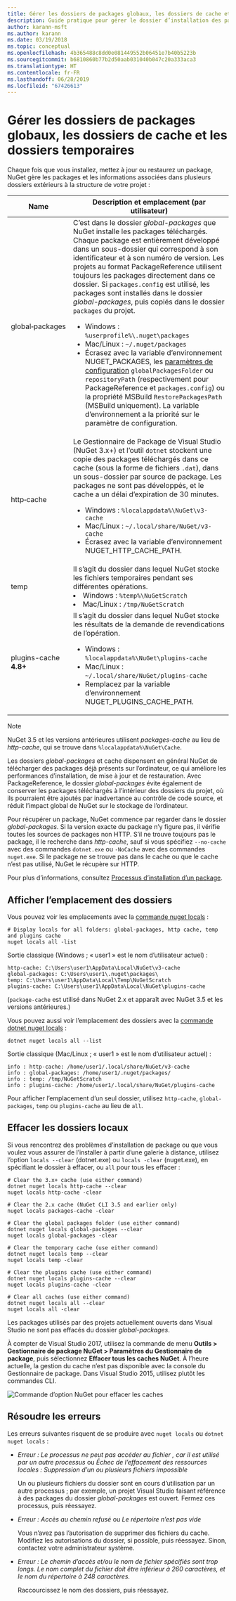 ```yaml
---
title: Gérer les dossiers de packages globaux, les dossiers de cache et les dossiers temporaires dans NuGet
description: Guide pratique pour gérer le dossier d’installation des packages globaux, le cache de package et les dossiers temporaires présents sur un ordinateur et utilisés lors de l’installation, la restauration et la mise à jour de packages.
author: karann-msft
ms.author: karann
ms.date: 03/19/2018
ms.topic: conceptual
ms.openlocfilehash: 4b365488c8dd0e081449552b06451e7b40b5223b
ms.sourcegitcommit: b6810860b77b2d50aab031040b047c20a333aca3
ms.translationtype: HT
ms.contentlocale: fr-FR
ms.lasthandoff: 06/28/2019
ms.locfileid: "67426613"
---
```

# <a name="managing-the-global-packages-cache-and-temp-folders"></a>Gérer les dossiers de packages globaux, les dossiers de cache et les dossiers temporaires

Chaque fois que vous installez, mettez à jour ou restaurez un package, NuGet gère les packages et les informations associées dans plusieurs dossiers extérieurs à la structure de votre projet :

| Name | Description et emplacement (par utilisateur)|
| --- | --- |
| global&#8209;packages | C’est dans le dossier *global-packages* que NuGet installe les packages téléchargés. Chaque package est entièrement développé dans un sous-dossier qui correspond à son identificateur et à son numéro de version. Les projets au format PackageReference utilisent toujours les packages directement dans ce dossier. Si `packages.config` est utilisé, les packages sont installés dans le dossier *global-packages*, puis copiés dans le dossier `packages` du projet.<br/><ul><li>Windows : `%userprofile%\.nuget\packages`</li><li>Mac/Linux : `~/.nuget/packages`</li><li>Écrasez avec la variable d’environnement NUGET_PACKAGES, les [paramètres de configuration](../reference/nuget-config-file.md#config-section) `globalPackagesFolder` ou `repositoryPath` (respectivement pour PackageReference et `packages.config`) ou la propriété MSBuild `RestorePackagesPath` (MSBuild uniquement). La variable d’environnement a la priorité sur le paramètre de configuration.</li></ul> |
| http&#8209;cache | Le Gestionnaire de Package de Visual Studio (NuGet 3.x+) et l’outil `dotnet` stockent une copie des packages téléchargés dans ce cache (sous la forme de fichiers `.dat`), dans un sous-dossier par source de package. Les packages ne sont pas développés, et le cache a un délai d’expiration de 30 minutes.<br/><ul><li>Windows : `%localappdata%\NuGet\v3-cache`</li><li>Mac/Linux : `~/.local/share/NuGet/v3-cache`</li><li>Écrasez avec la variable d’environnement NUGET_HTTP_CACHE_PATH.</li></ul> |
| temp | Il s’agit du dossier dans lequel NuGet stocke les fichiers temporaires pendant ses différentes opérations.<br/><li>Windows : `%temp%\NuGetScratch`</li><li>Mac/Linux : `/tmp/NuGetScratch`</li></ul> |
| plugins-cache **4.8+** | Il s’agit du dossier dans lequel NuGet stocke les résultats de la demande de revendications de l’opération.<br/><ul><li>Windows : `%localappdata%\NuGet\plugins-cache`</li><li>Mac/Linux : `~/.local/share/NuGet/plugins-cache`</li><li>Remplacez par la variable d’environnement NUGET_PLUGINS_CACHE_PATH.</li></ul> |

> [!Note]
> NuGet 3.5 et les versions antérieures utilisent *packages-cache* au lieu de *http-cache*, qui se trouve dans `%localappdata%\NuGet\Cache`.

Les dossiers *global-packages* et cache dispensent en général NuGet de télécharger des packages déjà présents sur l’ordinateur, ce qui améliore les performances d’installation, de mise à jour et de restauration. Avec PackageReference, le dossier *global-packages* évite également de conserver les packages téléchargés à l’intérieur des dossiers du projet, où ils pourraient être ajoutés par inadvertance au contrôle de code source, et réduit l’impact global de NuGet sur le stockage de l’ordinateur.

Pour récupérer un package, NuGet commence par regarder dans le dossier *global-packages*. Si la version exacte du package n’y figure pas, il vérifie toutes les sources de packages non HTTP. S’il ne trouve toujours pas le package, il le recherche dans *http-cache*, sauf si vous spécifiez `--no-cache` avec des commandes `dotnet.exe` ou `-NoCache` avec des commandes `nuget.exe`. Si le package ne se trouve pas dans le cache ou que le cache n’est pas utilisé, NuGet le récupère sur HTTP.

Pour plus d’informations, consultez [Processus d’installation d’un package](../concepts/package-installation-process.md).

## <a name="viewing-folder-locations"></a>Afficher l’emplacement des dossiers

Vous pouvez voir les emplacements avec la [commande nuget locals](../tools/cli-ref-locals.md) :

```cli
# Display locals for all folders: global-packages, http cache, temp and plugins cache
nuget locals all -list
```

Sortie classique (Windows ; « user1 » est le nom d’utilisateur actuel) :

```output
http-cache: C:\Users\user1\AppData\Local\NuGet\v3-cache
global-packages: C:\Users\user1\.nuget\packages\
temp: C:\Users\user1\AppData\Local\Temp\NuGetScratch
plugins-cache: C:\Users\user1\AppData\Local\NuGet\plugins-cache
```

(`package-cache` est utilisé dans NuGet 2.x et apparaît avec NuGet 3.5 et les versions antérieures.)

Vous pouvez aussi voir l’emplacement des dossiers avec la [commande dotnet nuget locals](/dotnet/core/tools/dotnet-nuget-locals) :

```cli
dotnet nuget locals all --list
```

Sortie classique (Mac/Linux ; « user1 » est le nom d’utilisateur actuel) :

```output
info : http-cache: /home/user1/.local/share/NuGet/v3-cache
info : global-packages: /home/user1/.nuget/packages/
info : temp: /tmp/NuGetScratch
info : plugins-cache: /home/user1/.local/share/NuGet/plugins-cache
```

Pour afficher l’emplacement d’un seul dossier, utilisez `http-cache`, `global-packages`, `temp` ou `plugins-cache` au lieu de `all`.

## <a name="clearing-local-folders"></a>Effacer les dossiers locaux

Si vous rencontrez des problèmes d’installation de package ou que vous voulez vous assurer de l’installer à partir d’une galerie à distance, utilisez l’option `locals --clear` (dotnet.exe) ou `locals -clear` (nuget.exe), en spécifiant le dossier à effacer, ou `all` pour tous les effacer :

```cli
# Clear the 3.x+ cache (use either command)
dotnet nuget locals http-cache --clear
nuget locals http-cache -clear

# Clear the 2.x cache (NuGet CLI 3.5 and earlier only)
nuget locals packages-cache -clear

# Clear the global packages folder (use either command)
dotnet nuget locals global-packages --clear
nuget locals global-packages -clear

# Clear the temporary cache (use either command)
dotnet nuget locals temp --clear
nuget locals temp -clear

# Clear the plugins cache (use either command)
dotnet nuget locals plugins-cache --clear
nuget locals plugins-cache -clear

# Clear all caches (use either command)
dotnet nuget locals all --clear
nuget locals all -clear
```

Les packages utilisés par des projets actuellement ouverts dans Visual Studio ne sont pas effacés du dossier *global-packages*.

À compter de Visual Studio 2017, utilisez la commande de menu **Outils > Gestionnaire de package NuGet > Paramètres du Gestionnaire de package**, puis sélectionnez **Effacer tous les caches NuGet**. À l’heure actuelle, la gestion du cache n’est pas disponible avec la console du Gestionnaire de package. Dans Visual Studio 2015, utilisez plutôt les commandes CLI.

![Commande d’option NuGet pour effacer les caches](media/options-clear-caches.png)

## <a name="troubleshooting-errors"></a>Résoudre les erreurs

Les erreurs suivantes risquent de se produire avec `nuget locals` ou `dotnet nuget locals` :

- *Erreur : Le processus ne peut pas accéder au fichier <package>, car il est utilisé par un autre processus* ou *Échec de l’effacement des ressources locales : Suppression d’un ou plusieurs fichiers impossible*

    Un ou plusieurs fichiers du dossier sont en cours d’utilisation par un autre processus ; par exemple, un projet Visual Studio faisant référence à des packages du dossier *global-packages* est ouvert. Fermez ces processus, puis réessayez.

- *Erreur : Accès au chemin <path> refusé* ou *Le répertoire n’est pas vide*

    Vous n’avez pas l’autorisation de supprimer des fichiers du cache. Modifiez les autorisations du dossier, si possible, puis réessayez. Sinon, contactez votre administrateur système.

- *Erreur : Le chemin d’accès et/ou le nom de fichier spécifiés sont trop longs. Le nom complet du fichier doit être inférieur à 260 caractères, et le nom du répertoire à 248 caractères.*

    Raccourcissez le nom des dossiers, puis réessayez.
